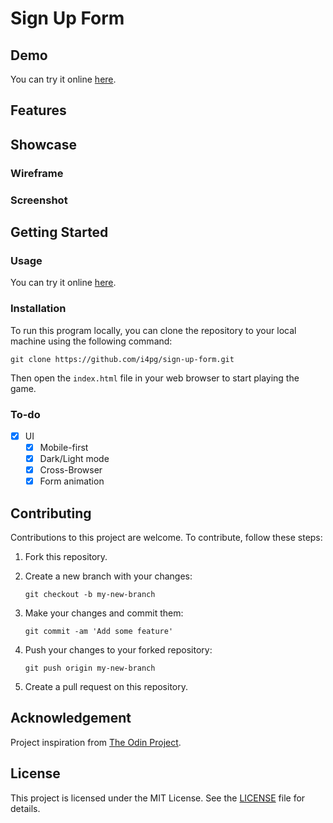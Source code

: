 # Sign Up Form

<!-- An online calculator with basic arithmetic operations built using HTML5, CSS3 and JS. It can be controlled by a mouse or by a keyboard. -->

## Demo

You can try it online [here](https://i4pg.github.io/sign-up-form).

## Features

<!-- *   All basic operations are supported Multiplication, Division, Subtraction, Addition & Modulo Division -->
<!-- *   Support negative values -->
<!-- *   Full Keyboard support including visual effects -->
<!-- *   Options to clear/delete a single input -backspace- OR clear the whole display -reset operand- OR reset everyting. -->
<!-- *   Option for toggling sound Effect -->
<!-- *   Clean UI -->
<!-- *   Responsive Mobile-First -->
<!-- *   Dark/Light mode -->

## Showcase

### Wireframe

<!-- ![](./src/image/wireframe/Untitled-2023-06-07-1555.png) -->

### Screenshot

<!-- ![](./src/image/ezgif.com-gif-maker.gif) -->

## Getting Started

### Usage

You can try it online [here](https://i4pg.github.io/sign-up-form).

### Installation

To run this program locally, you can clone the repository to your local machine using the following command:

`git clone https://github.com/i4pg/sign-up-form.git`

Then open the `index.html` file in your web browser to start playing the game.

### To-do

- [x] UI
    - [x] Mobile-first 
    - [x] Dark/Light mode
    - [x] Cross-Browser
    - [x] Form animation

## Contributing

Contributions to this project are welcome. To contribute, follow these steps:

1.  Fork this repository.
    
2.  Create a new branch with your changes:
    
    `git checkout -b my-new-branch`
3.  Make your changes and commit them:
    
    `git commit -am 'Add some feature'`
4.  Push your changes to your forked repository:
    
    `git push origin my-new-branch`
5.  Create a pull request on this repository.
    
## Acknowledgement

Project inspiration from [The Odin Project](https://www.theodinproject.com).

## License

This project is licensed under the MIT License. See the [LICENSE](LICENSE) file for details.

